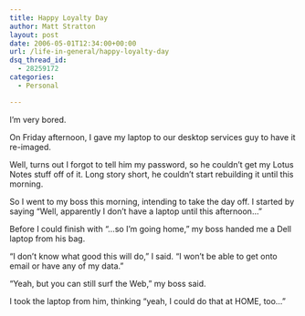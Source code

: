 ```yaml
---
title: Happy Loyalty Day
author: Matt Stratton
layout: post
date: 2006-05-01T12:34:00+00:00
url: /life-in-general/happy-loyalty-day
dsq_thread_id:
  - 28259172
categories:
  - Personal

---
```

I&#8217;m very bored.

On Friday afternoon, I gave my laptop to our desktop services guy to have it re-imaged.

Well, turns out I forgot to tell him my password, so he couldn&#8217;t get my Lotus Notes stuff off of it. Long story short, he couldn&#8217;t start rebuilding it until this morning.

So I went to my boss this morning, intending to take the day off. I started by saying &#8220;Well, apparently I don&#8217;t have a laptop until this afternoon&#8230;&#8221;

Before I could finish with &#8220;&#8230;so I&#8217;m going home,&#8221; my boss handed me a Dell laptop from his bag.

&#8220;I don&#8217;t know what good this will do,&#8221; I said. &#8220;I won&#8217;t be able to get onto email or have any of my data.&#8221;

&#8220;Yeah, but you can still surf the Web,&#8221; my boss said.

I took the laptop from him, thinking &#8220;yeah, I could do that at HOME, too&#8230;&#8221;